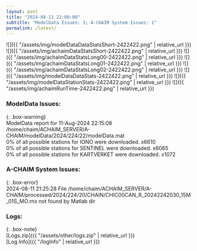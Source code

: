 ```yaml
---
layout: post
title: "2024-08-11 22:00:00"
subtitle: "ModelData Issues: 3; A-CHAIM System Issues: 1"
permalink: /latest/
---
```


![]({{ "/assets/img/modelDataDataStatsShort-2422422.png" | relative_url }})
![]({{ "/assets/img/achaimDataStatsShort-2422422.png" | relative_url }})
![]({{ "/assets/img/achaimDataStatsLong00-2422422.png" | relative_url }})
![]({{ "/assets/img/achaimDataStatsLong01-2422422.png" | relative_url }})
![]({{ "/assets/img/achaimDataStatsLong02-2422422.png" | relative_url }})
![]({{ "/assets/img/modelDataDataStats-2422422.png" | relative_url }})
![]({{ "/assets/img/modelDataStationStats-2422422.png" | relative_url }})
![]({{ "/assets/img/achaimRunTime-2422422.png" | relative_url }})


### ModelData Issues:  
  
{: .box-warning}  
 ModelData report for 11-Aug-2024 22:15:08   
 /home/chaim/ACHAIM_SERVER/A-CHAIM/modelData/2024/224/22/modelData.mat   
 0% of all possible stations for IONO were downloaded. x6610   
 0% of all possible stations for SENTINEL were downloaded. x6065   
 0% of all possible stations for KARTVERKET were downloaded. x1072   
  
### A-CHAIM System Issues:  
  
{: .box-error}  
2024-08-11 21:25:28 File /home/chaim/ACHAIM_SERVER/A-CHAIM/processed/2024/224/20/CHAIN/CHIC00CAN_R_20242242030_15M_01S_MO.rnx not found by Matlab dir  

### Logs:  
  
{: .box-note}  
[Logs.zip]({{ "/assets/other/logs.zip" | relative_url }})  
[Log Info]({{ "/logInfo" | relative_url }})  
